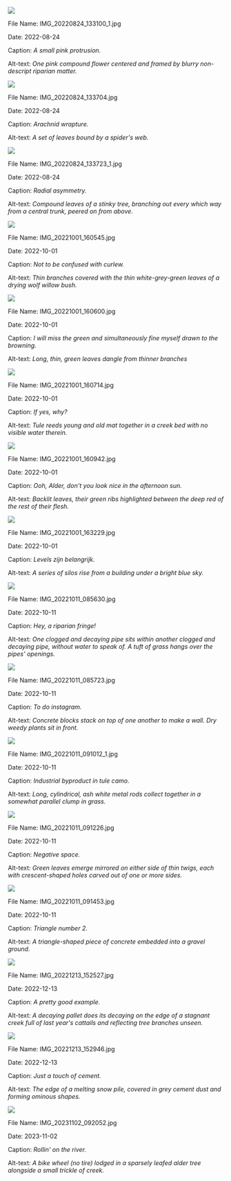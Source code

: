 ![](https://raw.githubusercontent.com/deniledam/thesis-images-2022/main/IMG_20220824_133100_1.jpg)

File Name: IMG_20220824_133100_1.jpg

Date: 2022-08-24

Caption: *A small pink protrusion.*

Alt-text: *One pink compound flower centered and framed by blurry non-descript riparian matter.*

![](https://raw.githubusercontent.com/deniledam/thesis-images-2022/main/IMG_20220824_133704.jpg)

File Name: IMG_20220824_133704.jpg

Date: 2022-08-24

Caption: *Arachnid wrapture.*

Alt-text: *A set of leaves bound by a spider's web.*

![](https://raw.githubusercontent.com/deniledam/thesis-images-2022/main/IMG_20220824_133723_1.jpg)

File Name: IMG_20220824_133723_1.jpg

Date: 2022-08-24

Caption: *Radial asymmetry.*

Alt-text: *Compound leaves of a stinky tree, branching out every which way from a central trunk, peered on from above.*

![](https://raw.githubusercontent.com/deniledam/thesis-images-2022/main/IMG_20221001_160545.jpg)

File Name: IMG_20221001_160545.jpg

Date: 2022-10-01

Caption: *Not to be confused with curlew.*

Alt-text: *Thin branches covered with the thin white-grey-green leaves of a drying wolf willow bush.*

![](https://raw.githubusercontent.com/deniledam/thesis-images-2022/main/IMG_20221001_160600.jpg)

File Name: IMG_20221001_160600.jpg

Date: 2022-10-01

Caption: *I will miss the green and simultaneously fine myself drawn to the browning.*

Alt-text: *Long, thin, green leaves dangle from thinner branches*

![](https://raw.githubusercontent.com/deniledam/thesis-images-2022/main/IMG_20221001_160714.jpg)

File Name: IMG_20221001_160714.jpg

Date: 2022-10-01

Caption: *If yes, why?*

Alt-text: *Tule reeds young and old mat together in a creek bed with no visible water therein.*

![](https://raw.githubusercontent.com/deniledam/thesis-images-2022/main/IMG_20221001_160942.jpg)

File Name: IMG_20221001_160942.jpg

Date: 2022-10-01

Caption: *Ooh, Alder, don't you look nice in the afternoon sun.*

Alt-text: *Backlit leaves, their green ribs highlighted between the deep red of the rest of their flesh.*

![](https://raw.githubusercontent.com/deniledam/thesis-images-2022/main/IMG_20221001_163229.jpg)

File Name: IMG_20221001_163229.jpg

Date: 2022-10-01

Caption: *Levels zijn belangrijk.*

Alt-text: *A series of silos rise from a building under a bright blue sky.*

![](https://raw.githubusercontent.com/deniledam/thesis-images-2022/main/IMG_20221011_085630.jpg)

File Name: IMG_20221011_085630.jpg

Date: 2022-10-11

Caption: *Hey, a riparian fringe!*

Alt-text: *One clogged and decaying pipe sits within another clogged and decaying pipe, without water to speak of. A tuft of grass hangs over the pipes' openings.*

![](https://raw.githubusercontent.com/deniledam/thesis-images-2022/main/IMG_20221011_085723.jpg)

File Name: IMG_20221011_085723.jpg

Date: 2022-10-11

Caption: *To do instagram.*

Alt-text: *Concrete blocks stack on top of one another to make a wall. Dry weedy plants sit in front.*

![](https://raw.githubusercontent.com/deniledam/thesis-images-2022/main/IMG_20221011_091012_1.jpg)

File Name: IMG_20221011_091012_1.jpg

Date: 2022-10-11

Caption: *Industrial byproduct in tule camo.*

Alt-text: *Long, cylindrical, ash white metal rods collect together in a somewhat parallel clump in grass.*

![](https://raw.githubusercontent.com/deniledam/thesis-images-2022/main/IMG_20221011_091226.jpg)

File Name: IMG_20221011_091226.jpg

Date: 2022-10-11

Caption: *Negative space.*

Alt-text: *Green leaves emerge mirrored on either side of thin twigs, each with crescent-shaped holes carved out of one or more sides.*

![](https://raw.githubusercontent.com/deniledam/thesis-images-2022/main/IMG_20221011_091453.jpg)

File Name: IMG_20221011_091453.jpg

Date: 2022-10-11

Caption: *Triangle number 2.*

Alt-text: *A triangle-shaped piece of concrete embedded into a gravel ground.*

![](https://raw.githubusercontent.com/deniledam/thesis-images-2022/main/IMG_20221213_152527.jpg)

File Name: IMG_20221213_152527.jpg

Date: 2022-12-13

Caption: *A pretty good example.*

Alt-text: *A decaying pallet does its decaying on the edge of a stagnant creek full of last year's cattails and reflecting tree branches unseen.*

![](https://raw.githubusercontent.com/deniledam/thesis-images-2022/main/IMG_20221213_152946.jpg)

File Name: IMG_20221213_152946.jpg

Date: 2022-12-13

Caption: *Just a touch of cement.*

Alt-text: *The edge of a melting snow pile, covered in grey cement dust and forming ominous shapes.*

![](https://raw.githubusercontent.com/deniledam/thesis-images-2023/main/IMG_20231102_092052.jpg)

File Name: IMG_20231102_092052.jpg

Date: 2023-11-02

Caption: *Rollin' on the river.*

Alt-text: *A bike wheel (no tire) lodged in a sparsely leafed alder tree alongside a small trickle of creek.*

